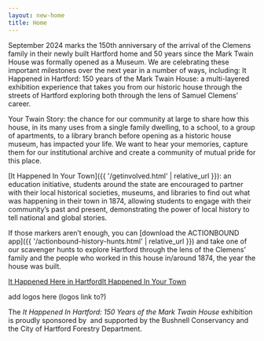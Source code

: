 ```yaml
---
layout: new-home
title: Home
---
```


September 2024 marks the 150th anniversary of the arrival of the Clemens family in their newly built Hartford home and 50 years since the Mark Twain House was formally opened as a Museum. We are celebrating these important milestones over the next year in a number of ways, including:
It Happened in Hartford: 150 years of the Mark Twain House: a multi-layered exhibition experience that takes you from our historic house through the streets of Hartford exploring both through the lens of Samuel Clemens’ career. 

Your Twain Story: the chance for our community at large to share how this house, in its many uses from a single family dwelling, to a school, to a group of apartments, to a library branch before opening as a historic house museum, has impacted your life. We want to hear your memories, capture them for our institutional archive and create a community of mutual pride for this place. 

[It Happened In Your Town]({{ '/getinvolved.html' | relative_url }}): an education initiative, students around the state are encouraged to partner with their local historical societies, museums, and libraries to find out what was happening in their town in 1874, allowing students to engage with their community’s past and present, demonstrating the power of local history to tell national and global stories. 

If those markers aren’t enough, you can [download the ACTIONBOUND app]({{ '/actionbound-history-hunts.html' | relative_url }}) and take one of our scavenger hunts to explore Hartford through the lens of the Clemens’ family and the people who worked in this house in/around 1874, the year the house was built.


<a href="{{ '/towns/hartford.html' | relative_url }}" class="btn btn-outline-primary">It Happened Here in Hartford</a><a href="{{ '/education.html' | relative_url }}" class="btn btn-outline-primary">It Happened In Your Town</a>

add logos here (logos link to?)

The *It Happened In Hartford: 150 Years of the Mark Twain House* exhibition is proudly sponsored by <img> and supported by the Bushnell Conservancy and the City of Hartford Forestry Department. 